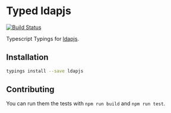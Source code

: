 # Typed ldapjs
[![Build Status](https://travis-ci.org/types/npm-ldapjs.svg?branch=master)](https://travis-ci.org/types/npm-ldapjs)

Typescript Typings for [ldapjs](https://www.npmjs.com/package/ldapjs).

## Installation
```sh
typings install --save ldapjs
```

## Contributing
You can run them the tests with `npm run build` and `npm run test`.
